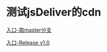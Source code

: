 # 测试jsDeliver的cdn

[入口-取master分支](https://cdn.jsdelivr.net/gh/frankies/cdn-test/index.html)

[入口-Release v1.0](https://cdn.jsdelivr.net/gh/frankies/cdn-test@1.0/index.html)